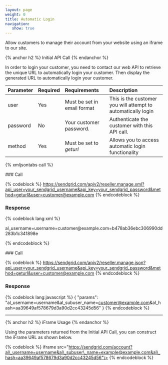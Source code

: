 ```yaml
---
layout: page
weight: 0
title: Automatic Login
navigation:
   show: true
---
```


Allow customers to manage their account from your website using an iframe to our site.


{% anchor h2 %} Initial API Call {% endanchor %}


In order to login your customer, you need to contact our web API to retrieve the unique URL to automatically login your customer. Then display the generated URL to automatically login your customer.

|Parameter|Required|Requirements|Description|
|:--------|:-------|:-----------|:----------|
|user|Yes|Must be set in email format|This is the customer you will attempt to automatically login|
|password|No|Your customer password.|Authenticate the customer with this API call.|
|method|Yes|Must be set to *geturl*|Allows you to access automatic login functionality|

{% xmljsontabs call %}

<div markdown="1" class="tab-content">
<div markdown="1" class="tab-pane" id="call-xml">
### Call



{% codeblock %}
https://sendgrid.com/apiv2/reseller.manage.xml?api_user=your_sendgrid_username&api_key=your_sendgrid_password&method=geturl&user=customer@example.com
{% endcodeblock %}
<h3>Response</h3>

{% codeblock lang:xml %}
<?xml version="1.0" encoding="ISO-8859-1"?>

<params>
   <params>al_username=username=customer@example.com=b478ab36ebc306990dd283b1c341898e</params>
</params>

{% endcodeblock %}




</div>
<div markdown="1" class="tab-pane active" id="call-json">
### Call



{% codeblock %}
https://sendgrid.com/apiv2/reseller.manage.json?api_user=your_sendgrid_username&api_key=your_sendgrid_password&method=geturl&user=customer@example.com
{% endcodeblock %}
<h3>Response</h3>

{% codeblock lang:javascript %}
{
  "params": "al_username=username&al_subuser_name=customer@example.com&al_hash=aa39649af578679d3a90d2cc43245d56"
}
{% endcodeblock %}




</div>
</div>

* * * * *


{% anchor h2 %} iFrame Usage {% endanchor %}


Using the parameters returned from the Initial API Call, you can construct the iFrame URL as shown below.

{% codeblock %} iframe src="https://sendgrid.com/account?al\_username=username&al\_subuser\_name=example@example.com&al\_hash=aa39649af578679d3a90d2cc43245d56"\></iframe> {% endcodeblock %}

</div>
</div>

